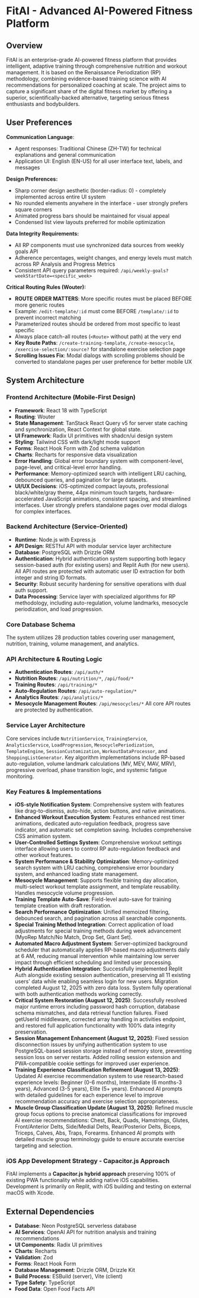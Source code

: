 # FitAI - Advanced AI-Powered Fitness Platform

## Overview
FitAI is an enterprise-grade AI-powered fitness platform that provides intelligent, adaptive training through comprehensive nutrition and workout management. It is based on the Renaissance Periodization (RP) methodology, combining evidence-based training science with AI recommendations for personalized coaching at scale. The project aims to capture a significant share of the digital fitness market by offering a superior, scientifically-backed alternative, targeting serious fitness enthusiasts and bodybuilders.

## User Preferences
**Communication Language**:
- Agent responses: Traditional Chinese (ZH-TW) for technical explanations and general communication
- Application UI: English (EN-US) for all user interface text, labels, and messages

**Design Preferences:**
- Sharp corner design aesthetic (border-radius: 0) - completely implemented across entire UI system
- No rounded elements anywhere in the interface - user strongly prefers square corners
- Animated progress bars should be maintained for visual appeal
- Condensed list view layouts preferred for mobile optimization

**Data Integrity Requirements:**
- All RP components must use synchronized data sources from weekly goals API
- Adherence percentages, weight changes, and energy levels must match across RP Analysis and Progress Metrics
- Consistent API query parameters required: `/api/weekly-goals?weekStartDate=<specific_week>`

**Critical Routing Rules (Wouter):**
- **ROUTE ORDER MATTERS**: More specific routes must be placed BEFORE more generic routes
- Example: `/edit-template/:id` must come BEFORE `/template/:id` to prevent incorrect matching
- Parameterized routes should be ordered from most specific to least specific
- Always place catch-all routes (`<Route>` without path) at the very end
- **Key Route Paths**: `/create-training-template`, `/create-mesocycle`, `/exercise-selection/:source?` for standalone exercise selection page
- **Scrolling Issues Fix**: Modal dialogs with scrolling problems should be converted to standalone pages per user preference for better mobile UX

## System Architecture

### Frontend Architecture (Mobile-First Design)
- **Framework**: React 18 with TypeScript
- **Routing**: Wouter
- **State Management**: TanStack React Query v5 for server state caching and synchronization, React Context for global state.
- **UI Framework**: Radix UI primitives with shadcn/ui design system
- **Styling**: Tailwind CSS with dark/light mode support
- **Forms**: React Hook Form with Zod schema validation
- **Charts**: Recharts for responsive data visualization
- **Error Handling**: Global error boundary system with component-level, page-level, and critical-level error handling.
- **Performance**: Memory-optimized search with intelligent LRU caching, debounced queries, and pagination for large datasets.
- **UI/UX Decisions**: iOS-optimized compact layouts, professional black/white/gray theme, 44px minimum touch targets, hardware-accelerated JavaScript animations, consistent spacing, and streamlined interfaces. User strongly prefers standalone pages over modal dialogs for complex interfaces.

### Backend Architecture (Service-Oriented)
- **Runtime**: Node.js with Express.js
- **API Design**: RESTful API with modular service layer architecture
- **Database**: PostgreSQL with Drizzle ORM
- **Authentication**: Hybrid authentication system supporting both legacy session-based auth (for existing users) and Replit Auth (for new users). All API routes are protected with automatic user ID extraction for both integer and string ID formats.
- **Security**: Robust security hardening for sensitive operations with dual auth support.
- **Data Processing**: Service layer with specialized algorithms for RP methodology, including auto-regulation, volume landmarks, mesocycle periodization, and load progression.

### Core Database Schema
The system utilizes 28 production tables covering user management, nutrition, training, volume management, and analytics.

### API Architecture & Routing Logic
- **Authentication Routes**: `/api/auth/*`
- **Nutrition Routes**: `/api/nutrition/*`, `/api/food/*`
- **Training Routes**: `/api/training/*`
- **Auto-Regulation Routes**: `/api/auto-regulation/*`
- **Analytics Routes**: `/api/analytics/*`
- **Mesocycle Management Routes**: `/api/mesocycles/*`
All core API routes are protected by authentication.

### Service Layer Architecture
Core services include `NutritionService`, `TrainingService`, `AnalyticsService`, `LoadProgression`, `MesocyclePeriodization`, `TemplateEngine`, `SessionCustomization`, `WorkoutDataProcessor`, and `ShoppingListGenerator`. Key algorithm implementations include RP-based auto-regulation, volume landmark calculations (MV, MEV, MAV, MRV), progressive overload, phase transition logic, and systemic fatigue monitoring.

### Key Features & Implementations
- **iOS-style Notification System**: Comprehensive system with features like drag-to-dismiss, auto-hide, action buttons, and native animations.
- **Enhanced Workout Execution System**: Features enhanced rest timer animations, dedicated auto-regulation feedback, progress save indicator, and automatic set completion saving. Includes comprehensive CSS animation system.
- **User-Controlled Settings System**: Comprehensive workout settings interface allowing users to control RP auto-regulation feedback and other workout features.
- **System Performance & Stability Optimization**: Memory-optimized search system with LRU caching, comprehensive error boundary system, and enhanced loading state management.
- **Mesocycle Management**: Supports flexible training day allocation, multi-select workout template assignment, and template reusability. Handles mesocycle volume progression.
- **Training Template Auto-Save**: Field-level auto-save for training template creation with draft restoration.
- **Search Performance Optimization**: Unified memoized filtering, debounced search, and pagination across all searchable components.
- **Special Training Method Integration**: Correct application of load adjustments for special training methods during week advancement (MyoRep Match/No Match, Drop Set, Giant Set).
- **Automated Macro Adjustment System**: Server-optimized background scheduler that automatically applies RP-based macro adjustments daily at 6 AM, reducing manual intervention while maintaining low server impact through efficient scheduling and limited user processing.
- **Hybrid Authentication Integration**: Successfully implemented Replit Auth alongside existing session authentication, preserving all 11 existing users' data while enabling seamless login for new users. Migration completed August 12, 2025 with zero data loss. System fully operational with both authentication methods working correctly.
- **Critical System Restoration (August 12, 2025)**: Successfully resolved major runtime errors including password hash corruption, database schema mismatches, and data retrieval function failures. Fixed getUserId middleware, corrected array handling in activities endpoint, and restored full application functionality with 100% data integrity preservation.
- **Session Management Enhancement (August 12, 2025)**: Fixed session disconnection issues by unifying authentication system to use PostgreSQL-based session storage instead of memory store, preventing session loss on server restarts. Added rolling session extension and PWA-compatible cookie settings for improved user experience.
- **Training Experience Classification Refinement (August 13, 2025)**: Updated AI exercise recommendation system to use research-based experience levels: Beginner (0-6 months), Intermediate (6 months-3 years), Advanced (3-5 years), Elite (5+ years). Enhanced AI prompts with detailed guidelines for each experience level to improve recommendation accuracy and exercise selection appropriateness.
- **Muscle Group Classification Update (August 13, 2025)**: Refined muscle group focus options to precise anatomical classifications for improved AI exercise recommendations: Chest, Back, Quads, Hamstrings, Glutes, Front/Anterior Delts, Side/Medial Delts, Rear/Posterior Delts, Biceps, Triceps, Calves, Abs, Traps, Forearms. Enhanced AI prompts with detailed muscle group terminology guide to ensure accurate exercise targeting and selection.

### iOS App Development Strategy - Capacitor.js Approach
FitAI implements a **Capacitor.js hybrid approach** preserving 100% of existing PWA functionality while adding native iOS capabilities. Development is primarily on Replit, with iOS building and testing on external macOS with Xcode.

## External Dependencies

- **Database**: Neon PostgreSQL serverless database
- **AI Services**: OpenAI API for nutrition analysis and training recommendations
- **UI Components**: Radix UI primitives
- **Charts**: Recharts
- **Validation**: Zod
- **Forms**: React Hook Form
- **Database Management**: Drizzle ORM, Drizzle Kit
- **Build Process**: ESBuild (server), Vite (client)
- **Type Safety**: TypeScript
- **Food Data**: Open Food Facts API